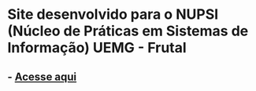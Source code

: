 # Site desenvolvido para o NUPSI (Núcleo de Práticas em Sistemas de Informação) UEMG - Frutal
## - [Acesse aqui](#)
